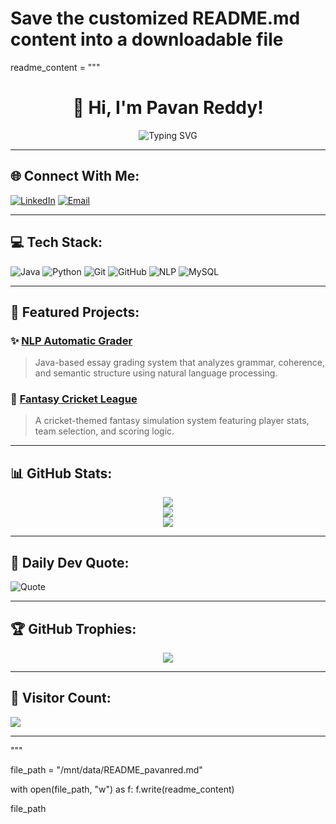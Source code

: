 # Save the customized README.md content into a downloadable file

readme_content = """<!-- README.md -->

<h1 align="center">👋 Hi, I'm Pavan Reddy!</h1>
<p align="center">
  <img src="https://readme-typing-svg.demolab.com?font=Fira+Code&pause=1000&color=00F7FF&width=435&lines=Welcome+to+my+GitHub+profile!;Explore+my+projects+and+connect+%F0%9F%91%8B" alt="Typing SVG" />
</p>

---

## 🌐 Connect With Me:
[![LinkedIn](https://img.shields.io/badge/LinkedIn-%230077B5.svg?logo=linkedin&logoColor=white)](https://linkedin.com/in/YOUR-LINK-HERE)
[![Email](https://img.shields.io/badge/Email-D14836?style=flat&logo=gmail&logoColor=white)](mailto:YOUR.EMAIL@domain.com)

---

## 💻 Tech Stack:
![Java](https://img.shields.io/badge/java-%23ED8B00.svg?style=for-the-badge&logo=openjdk&logoColor=white)
![Python](https://img.shields.io/badge/python-3670A0?style=for-the-badge&logo=python&logoColor=ffdd54)
![Git](https://img.shields.io/badge/git-%23F05033.svg?style=for-the-badge&logo=git&logoColor=white)
![GitHub](https://img.shields.io/badge/github-%23121011.svg?style=for-the-badge&logo=github&logoColor=white)
![NLP](https://img.shields.io/badge/NLP-%23707070.svg?style=for-the-badge)
![MySQL](https://img.shields.io/badge/mysql-%234479A1.svg?style=for-the-badge&logo=mysql&logoColor=white)

---

## 📌 Featured Projects:

### ✨ [NLP Automatic Grader](https://github.com/pavanred/NLP_Automatic_Grader)
> Java-based essay grading system that analyzes grammar, coherence, and semantic structure using natural language processing.

### 🏏 [Fantasy Cricket League](https://github.com/pavanred/Fantasy-cricket-league)
> A cricket-themed fantasy simulation system featuring player stats, team selection, and scoring logic.

---

## 📊 GitHub Stats:
<div align="center">
  <img src="https://github-readme-stats.vercel.app/api?username=pavanred&theme=tokyonight&hide_border=false&include_all_commits=true&count_private=true" />
  <br />
  <img src="https://github-readme-streak-stats.herokuapp.com/?user=pavanred&theme=tokyonight&hide_border=false" />
  <br />
  <img src="https://github-readme-stats.vercel.app/api/top-langs/?username=pavanred&layout=compact&theme=tokyonight&hide_border=false" />
</div>

---

## 🧠 Daily Dev Quote:
![Quote](https://quotes-github-readme.vercel.app/api?type=horizontal&theme=dark)

---

## 🏆 GitHub Trophies:
<p align="center">
  <img src="https://github-profile-trophy.vercel.app/?username=pavanred&theme=algolia&no-frame=true&no-bg=true&margin-w=4" />
</p>

---

## 🔢 Visitor Count:
[![](https://visitcount.itsvg.in/api?id=pavanred&icon=5&color=6)](https://visitcount.itsvg.in)

---

<!-- Profile dynamically updated -->
"""

file_path = "/mnt/data/README_pavanred.md"

with open(file_path, "w") as f:
    f.write(readme_content)

file_path
